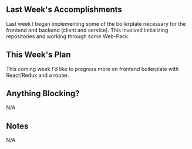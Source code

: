 ## Last Week's Accomplishments

Last week I began implementing some of the boilerplate necessary for the frontend and backend (client and service).
This involved initializing repositories and working through some Web-Pack.

## This Week's Plan

This coming week I'd like to progress more on frontend boilerplate with React/Redux and a router.

## Anything Blocking?

N/A

## Notes

N/A
